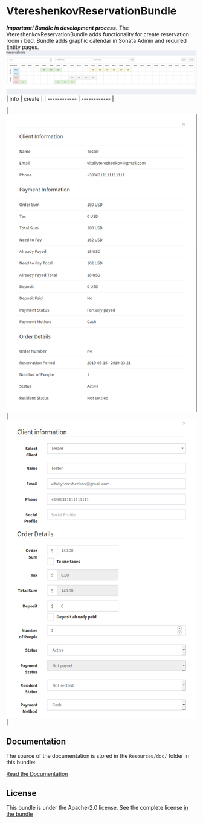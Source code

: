 # VtereshenkovReservationBundle
***Important! Bundle in development process.***
The VtereshenkovReservationBundle adds  functionality for create reservation room / bed. Bundle adds graphic calendar in Sonata Admin and required Entity pages.
![Alt text](Resources/doc/reservation_calendar.png?raw=true "Screenshot")
| info  | create  |
| ------------ | ------------ |

|![](Resources/doc/reservation_info.png?raw=true "Screenshot")| ![](Resources/doc/reservation_create.png?raw=true "Screenshot")|


Documentation
-------------

The source of the documentation is stored in the `Resources/doc/` folder
in this bundle:

[Read the Documentation](Resources/doc/index.rst)

License
-------

This bundle is under the Apache-2.0 license. See the complete license [in the bundle](LICENSE)
